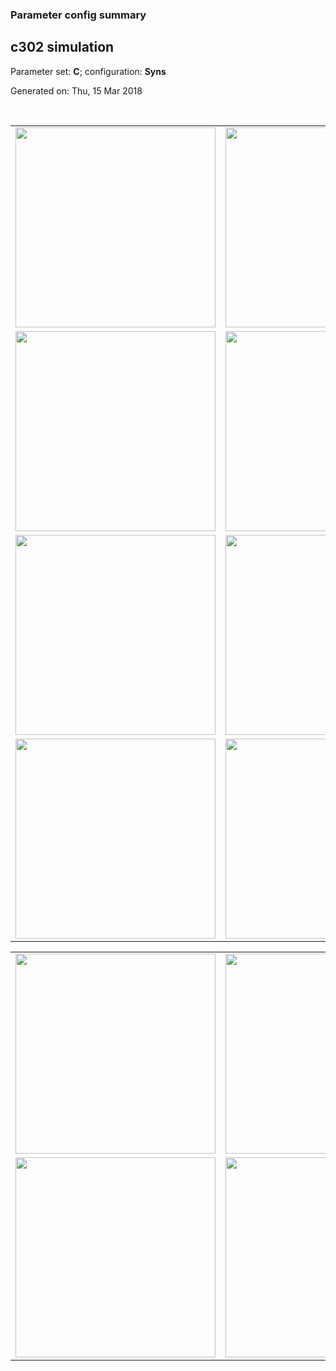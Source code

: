 ### Parameter config summary 
<h2>c302 simulation</h2>
<p>Parameter set: <b>C</b>; configuration: <b>Syns</b></p>
<p>Generated on: Thu, 15 Mar 2018</p><br/>
<table>

<tr>
  <td><a href="images/neurons_C_Syns.png"><img alt=" " src="images/neurons_C_Syns.png" height="320"/></a></td>
  <td><a href="images/traces_neuron_Syns_C.png"><img alt=" " src="images/traces_neuron_Syns_C.png" height="320"/></a></td>
</tr>

<tr>
  <td><a href="images/neuron_activity_C_Syns.png"><img alt=" " src="images/neuron_activity_C_Syns.png" height="320"/></a></td>
  <td><a href="images/traces_neuron_activity_Syns_C.png"><img alt=" " src="images/traces_neuron_activity_Syns_C.png" height="320"/></a></td>
</tr>

<tr>
  <td><a href="images/muscles_C_Syns.png"><img alt=" " src="images/muscles_C_Syns.png" height="320"/></a></td>
  <td><a href="images/traces_muscles_Syns_C.png"><img alt=" " src="images/traces_muscles_Syns_C.png" height="320"/></a></td>
</tr>

<tr>
  <td><a href="images/muscle_activity_C_Syns.png"><img alt=" " src="images/muscle_activity_C_Syns.png" height="320"/></a></td>
  <td><a href="images/traces_muscles_activity_Syns_C.png"><img alt=" " src="images/traces_muscles_activity_Syns_C.png" height="320"/></a></td>
</tr>
</table>
<table>

<tr><td><a href="images/c302_C_Syns_exc_to_neurons.png"><img alt=" " src="images/c302_C_Syns_exc_to_neurons.png" height="320"/></a></td>

  <td><a href="images/c302_C_Syns_inh_to_neurons.png"><img alt=" " src="images/c302_C_Syns_inh_to_neurons.png" height="320"/></a></td>

  <td><a href="images/c302_C_Syns_elec_neurons_neurons.png"><img alt=" " src="images/c302_C_Syns_elec_neurons_neurons.png" height="320"/></a></td></tr>

<tr><td><a href="images/c302_C_Syns_exc_to_muscles.png"><img alt=" " src="images/c302_C_Syns_exc_to_muscles.png" height="320"/></a></td>

  <td><a href="images/c302_C_Syns_inh_to_muscles.png"><img alt=" " src="images/c302_C_Syns_inh_to_muscles.png" height="320"/></a></td></tr>
</table>
